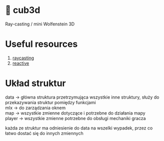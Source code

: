 # 🧊 cub3d
Ray-casting / mini Wolfenstein 3D

# Useful resources

1. [raycasting](https:mediumcom@rtailidouniaraycasting-in-cub3d-42-network-project-a-practical-tutorial-using-vectors-68eeb16b3de2)
2. [reactive](https://reactive.so/post/42-a-comprehensive-guide-to-cub3d/)

# Układ struktur

data -> główna struktura przetrzymująca wszystkie inne struktury, służy do przekazywania struktur pomiędzy funkcjami<br>
mlx -> do zarządzania oknem<br>
map -> wszystkie zmienne dotyczące i potrzebne do działania mapy<br>
player -> wszystkie zmienne potrzebne do obsługi mechaniki gracza<br>

każda ze struktur ma odniesienie do data na wszelki wypadek, przez co łatwo dostać się do innych zmiennych
